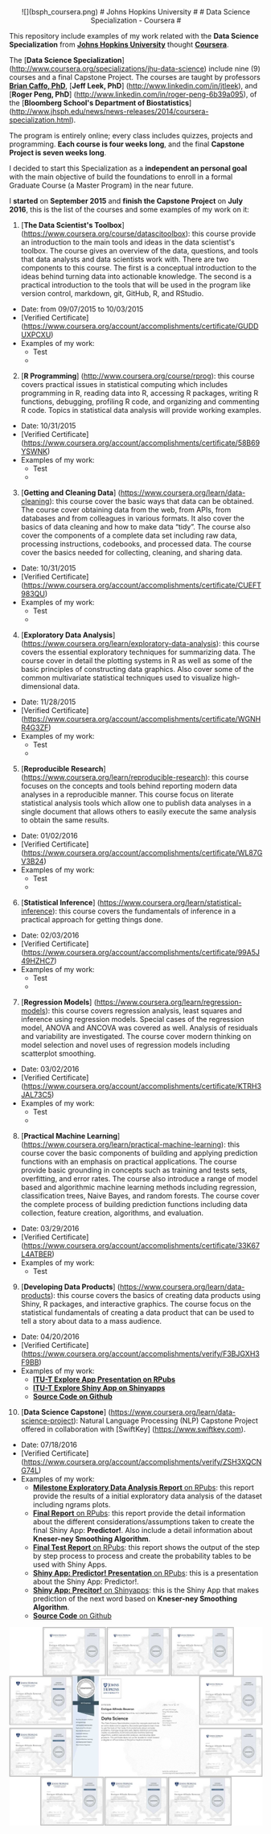 <center>
![](bsph_coursera.png)
# Johns Hopkins University #
# Data Science Specialization - Coursera #
</center>

This repository include examples of my work related with the **Data Science Specialization** from [**Johns Hopkins University**](http://www.jhu.edu) thought [**Coursera**](http://www.coursera.org). 

The [**Data Science Specialization**] (http://www.coursera.org/specializations/jhu-data-science) include nine (9) courses and a final Capstone Project. The courses are taught by professors [**Brian Caffo, PhD**](http://www.linkedin.com/in/roger-peng-6b39a095), [**Jeff Leek, PhD**] (http://www.linkedin.com/in/jtleek), and [**Roger Peng, PhD**] (http://www.linkedin.com/in/roger-peng-6b39a095), of the [**Bloomberg School's Department of Biostatistics**] (http://www.jhsph.edu/news/news-releases/2014/coursera-specialization.html). 

The program is entirely online; every class includes quizzes, projects and programming. **Each course is four weeks long**, and the final **Capstone Project is seven weeks long**.

I decided to start this Specialization as a **independent an personal goal** with the main objective of build the foundations to enroll in a formal Graduate Course (a Master Program) in the near future.

I **started** on **September 2015** and **finish the Capstone Project** on **July 2016**, this is the list of the courses and some examples of my work on it:




1. [**The Data Scientist's Toolbox**] (https://www.coursera.org/course/datascitoolbox): this course provide an introduction to the main tools and ideas in the data scientist's toolbox. The course gives an overview of the data, questions, and tools that data analysts and data scientists work with. There are two components to this course. The first is a conceptual introduction to the ideas behind turning data into actionable knowledge. The second is a practical introduction to the tools that will be used in the program like version control, markdown, git, GitHub, R, and RStudio.
  * Date: from 09/07/2015 to 10/03/2015
  * [Verified Certificate] (https://www.coursera.org/account/accomplishments/certificate/GUDDUXPCXU)
  * Examples of my work:
	  * Test
	  * 

2. [**R Programming**] (http://www.coursera.org/course/rprog): this course covers practical issues in statistical computing which includes programming in R, reading data into R, accessing R packages, writing R functions, debugging, profiling R code, and organizing and commenting R code. Topics in statistical data analysis will provide working examples.
  * Date: 10/31/2015
  * [Verified Certificate] (https://www.coursera.org/account/accomplishments/certificate/58B69YSWNK)
  * Examples of my work:
	  * Test
	  * 

3. [**Getting and Cleaning Data**] (https://www.coursera.org/learn/data-cleaning): this course cover the basic ways that data can be obtained. The course cover obtaining data from the web, from APIs, from databases and from colleagues in various formats. It also cover the basics of data cleaning and how to make data “tidy”. The course also cover the components of a complete data set including raw data, processing instructions, codebooks, and processed data. The course cover the basics needed for collecting, cleaning, and sharing data.
  * Date: 10/31/2015
  * [Verified Certificate] (https://www.coursera.org/account/accomplishments/certificate/CUEFT983QU)
  * Examples of my work:
	  * Test
	  * 


4. [**Exploratory Data Analysis**] (https://www.coursera.org/learn/exploratory-data-analysis): this course covers the essential exploratory techniques for summarizing data. The course cover in detail the plotting systems in R as well as some of the basic principles of constructing data graphics. Also cover some of the common multivariate statistical techniques used to visualize high-dimensional data.
  * Date: 11/28/2015
  * [Verified Certificate] (https://www.coursera.org/account/accomplishments/certificate/WGNHR4G3ZF)
  * Examples of my work:
	  * Test
	  * 
 
5. [**Reproducible Research**] (https://www.coursera.org/learn/reproducible-research): this course focuses on the concepts and tools behind reporting modern data analyses in a reproducible manner. This course focus on literate statistical analysis tools which allow one to publish data analyses in a single document that allows others to easily execute the same analysis to obtain the same results.
  * Date: 01/02/2016
  * [Verified Certificate] (https://www.coursera.org/account/accomplishments/certificate/WL87GV3B24)
  * Examples of my work:
	  * Test
	  * 
 
6. [**Statistical Inference**] (https://www.coursera.org/learn/statistical-inference): this course covers the fundamentals of inference in a practical approach for getting things done. 
  * Date: 02/03/2016
  * [Verified Certificate] (https://www.coursera.org/account/accomplishments/certificate/99A5J49HZHC7)
  * Examples of my work:
	  * Test
	  * 
 
7. [**Regression Models**] (https://www.coursera.org/learn/regression-models): this course covers regression analysis, least squares and inference using regression models. Special cases of the regression model, ANOVA and ANCOVA was covered as well. Analysis of residuals and variability are investigated. The course cover modern thinking on model selection and novel uses of regression models including scatterplot smoothing.
  * Date: 03/02/2016
  * [Verified Certificate] (https://www.coursera.org/account/accomplishments/certificate/KTRH3JAL73C5)
  * Examples of my work:
	  * Test
	  * 
 
8. [**Practical Machine Learning**] (https://www.coursera.org/learn/practical-machine-learning): this course cover the basic components of building and applying prediction functions with an emphasis on practical applications. The course provide basic grounding in concepts such as training and tests sets, overfitting, and error rates. The course also introduce a range of model based and algorithmic machine learning methods including regression, classification trees, Naive Bayes, and random forests. The course cover the complete process of building prediction functions including data collection, feature creation, algorithms, and evaluation.

  * Date: 03/29/2016
  * [Verified Certificate] (https://www.coursera.org/account/accomplishments/certificate/33K67L4ATBER)
  * Examples of my work:
	  * Test
  



9. [**Developing Data Products**] (https://www.coursera.org/learn/data-products): this course covers the basics of creating data products using Shiny, R packages, and interactive graphics. The course focus on the statistical fundamentals of creating a data product that can be used to tell a story about data to a mass audience.
  * Date: 04/20/2016
  * [Verified Certificate] (https://www.coursera.org/account/accomplishments/verify/F3BJGXH3F9BB)
  * Examples of my work:
	  * [**ITU-T Explore App Presentation on RPubs**](http://rpubs.com/EReveron/ITUT_Explore-App)
	  * [**ITU-T Explore Shiny App on Shinyapps**](https://ereveron.shinyapps.io/ITUT-Explore_App)
	  * [**Source Code on Github**](https://github.com/EReveron/ITUT_Explore-App)

10. [**Data Science Capstone**] (https://www.coursera.org/learn/data-science-project): Natural Language Processing (NLP) Capstone Project offered in collaboration with [SwiftKey] (https://www.swiftkey.com).
  * Date: 07/18/2016
  * [Verified Certificate] (https://www.coursera.org/account/accomplishments/verify/ZSH3XQCNG74L)
  * Examples of my work:
	  * [**Milestone Exploratory Data Analysis Report** on RPubs](http://rpubs.com/EReveron/capstone-milestone): this report provide the results of a initial exploratory data analysis of the dataset including ngrams plots.
	  * [**Final Report** on RPubs](http://rpubs.com/EReveron/capstone-final): this report provide the detail information about the different considerations/assumptions taken to create the final Shiny App: **Predictor!**. Also include a detail information about **Kneser-ney Smoothing Algorithm**.
	  * [**Final Test Report** on RPubs](http://rpubs.com/EReveron/capstone-final-test): this report shows the output of the step by step process to process and create the probability tables to be used with Shiny Apps.
	  * [**Shiny App: Predictor! Presentation** on RPubs](http://rpubs.com/EReveron/capstone-predictor-presentation): this is a presentation about the Shiny App: Predictor!.
	  * [**Shiny App: Precitor!** on Shinyapps](http://ereveron.shinyapps.io/Predictor): this is the Shiny App that makes prediction of the next word based on **Kneser-ney Smoothing Algorithm**.
	  * [**Source Code** on Github](https://github.com/EReveron/Coursera—Data-Science—Capstone-Project)

![](Coursera-ALL.jpg)


